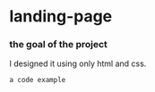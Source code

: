 # landing-page
### the goal of the project
I designed it using only html and css.

`a code example`

